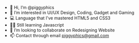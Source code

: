 - 👋 Hi, I’m @piggyphics
- 👀 I’m interested in UI/UX Design, Coding, Gadget and Gaming
- 💻 Language that I've mastered HTML5 and CSS3
- 👨‍💻 Still learning Javascript
- 💞️ I’m looking to collaborate on Redesigning Website
- 📫 Contact through email piggyphics@gmail.com
